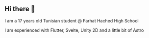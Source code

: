 ## Hi there 👋

I am a 17 years old Tunisian student @ Farhat Hached High School

I am experienced with Flutter, Svelte, Unity 2D and a little bit of Astro
